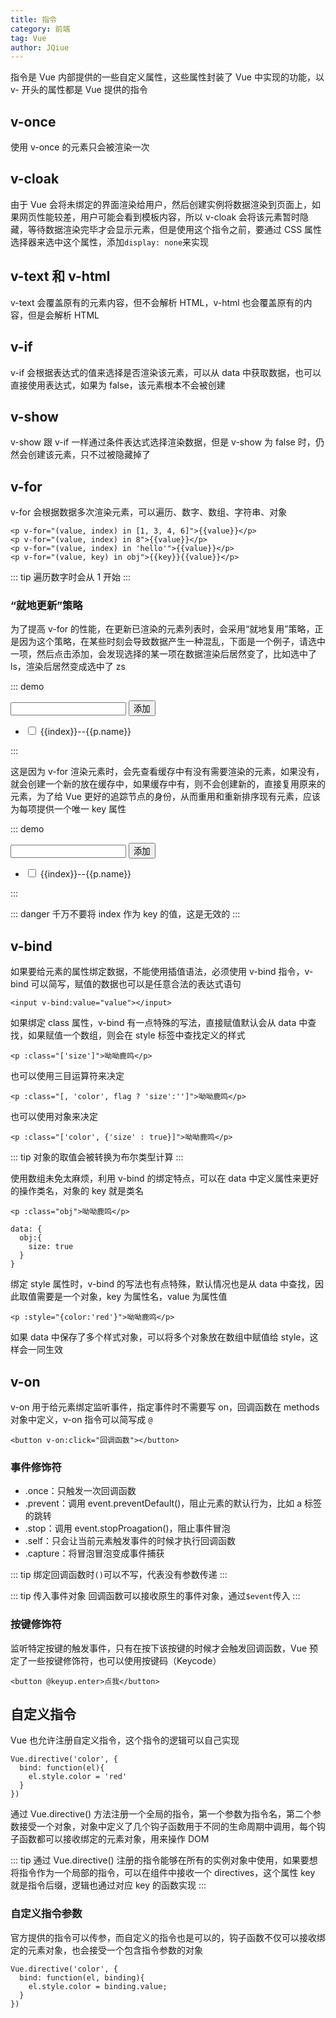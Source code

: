```yaml
---
title: 指令
category: 前端
tag: Vue
author: JQiue
---
```


指令是 Vue 内部提供的一些自定义属性，这些属性封装了 Vue 中实现的功能，以 v- 开头的属性都是 Vue 提供的指令

## v-once

使用 v-once 的元素只会被渲染一次

## v-cloak

由于 Vue 会将未绑定的界面渲染给用户，然后创建实例将数据渲染到页面上，如果网页性能较差，用户可能会看到模板内容，所以 v-cloak 会将该元素暂时隐藏，等待数据渲染完毕才会显示元素，但是使用这个指令之前，要通过 CSS 属性选择器来选中这个属性，添加`display: none`来实现

## v-text 和 v-html

v-text 会覆盖原有的元素内容，但不会解析 HTML，v-html 也会覆盖原有的内容，但是会解析 HTML

## v-if

v-if 会根据表达式的值来选择是否渲染该元素，可以从 data 中获取数据，也可以直接使用表达式，如果为 false，该元素根本不会被创建

## v-show

v-show 跟 v-if 一样通过条件表达式选择渲染数据，但是 v-show 为 false 时，仍然会创建该元素，只不过被隐藏掉了

## v-for

v-for 会根据数据多次渲染元素，可以遍历、数字、数组、字符串、对象

```vue
<p v-for="(value, index) in [1, 3, 4, 6]">{{value}}</p>
<p v-for="(value, index) in 8">{{value}}</p>
<p v-for="(value, index) in 'hello'">{{value}}</p>
<p v-for="(value, key) in obj">{{key}}{{value}}</p>
```

::: tip
遍历数字时会从 1 开始
:::

### “就地更新”策略

为了提高 v-for 的性能，在更新已渲染的元素列表时，会采用“就地复用”策略，正是因为这个策略，在某些时刻会导致数据产生一种混乱，下面是一个例子，请选中一项，然后点击添加，会发现选择的某一项在数据渲染后居然变了，比如选中了 ls，渲染后居然变成选中了 zs

::: demo
<form>
  <input type="text" v-model:value="name1">
  <input type="submit" value="添加" @click.prevent="add1">
</form>
<ul>
  <li v-for="(p, index) in persons1">
    <input type="checkbox">
    <span>{{index}}--{{p.name}}</span>
  </li>
</ul>

<script>
export default {
  data(){
    return {
      persons1: [
        {name: "zs"},
        {name: "ls"},
        {name: "ww"}
      ],
      persons2: [
        {name: "zs"},
        {name: "ls"},
        {name: "ww"}
      ],
      name1: "zl",
      name2: "zl"
    }
  },
  methods: {
    add1(){
      this.persons1.unshift({name: this.name});
    },
    add2(){
      this.persons2.unshift({id: this.persons2.length, name: this.name});
    }
  }
}
</script>
:::

这是因为 v-for 渲染元素时，会先查看缓存中有没有需要渲染的元素，如果没有，就会创建一个新的放在缓存中，如果缓存中有，则不会创建新的，直接复用原来的元素，为了给 Vue 更好的追踪节点的身份，从而重用和重新排序现有元素，应该为每项提供一个唯一 key 属性

::: demo
<form>
  <input type="text" v-model:value="name2">
  <input type="submit" value="添加" @click.prevent="add2">
</form>
<ul>
  <li v-for="(p, index) in persons2" :key="p.id">
    <input type="checkbox">
    <span>{{index}}--{{p.name}}</span>
  </li>
</ul>
:::

::: danger
千万不要将 index 作为 key 的值，这是无效的
:::

## v-bind

如果要给元素的属性绑定数据，不能使用插值语法，必须使用 v-bind 指令，v-bind 可以简写，赋值的数据也可以是任意合法的表达式语句

```vue
<input v-bind:value="value"></input>
```

如果绑定 class 属性，v-bind 有一点特殊的写法，直接赋值默认会从 data 中查找，如果赋值一个数组，则会在 style 标签中查找定义的样式

```vue
<p :class="['size']">呦呦鹿鸣</p>
```

也可以使用三目运算符来决定

```vue
<p :class="[, 'color', flag ? 'size':'']">呦呦鹿鸣</p>
```

也可以使用对象来决定

```vue
<p :class="['color', {'size' : true}]">呦呦鹿鸣</p>
```

::: tip
对象的取值会被转换为布尔类型计算
:::

使用数组未免太麻烦，利用 v-bind 的绑定特点，可以在 data 中定义属性来更好的操作类名，对象的 key 就是类名

```vue
<p :class="obj">呦呦鹿鸣</p>

data: {
  obj:{
    size: true
  }
}
```

绑定 style 属性时，v-bind 的写法也有点特殊，默认情况也是从 data 中查找，因此取值需要是一个对象，key 为属性名，value 为属性值

```vue
<p :style="{color:'red'}">呦呦鹿鸣</p>
```

如果 data 中保存了多个样式对象，可以将多个对象放在数组中赋值给 style，这样会一同生效

## v-on

v-on 用于给元素绑定监听事件，指定事件时不需要写 on，回调函数在 methods 对象中定义，v-on 指令可以简写成 `@`

```vue
<button v-on:click="回调函数"></button>
```

### 事件修饰符

+ .once：只触发一次回调函数
+ .prevent：调用 event.preventDefault()，阻止元素的默认行为，比如 a 标签的跳转
+ .stop：调用 event.stopProagation()，阻止事件冒泡
+ .self：只会让当前元素触发事件的时候才执行回调函数
+ .capture：将冒泡冒泡变成事件捕获

::: tip
绑定回调函数时`()`可以不写，代表没有参数传递
:::

::: tip 传入事件对象
回调函数可以接收原生的事件对象，通过`$event`传入
:::

### 按键修饰符

监听特定按键的触发事件，只有在按下该按键的时候才会触发回调函数，Vue 预定了一些按键修饰符，也可以使用按键码（Keycode）

```vue
<button @keyup.enter>点我</button>
```

## 自定义指令

Vue 也允许注册自定义指令，这个指令的逻辑可以自己实现

```vue
Vue.directive('color', {
  bind: function(el){
    el.style.color = 'red'
  }
})
```

通过 Vue.directive() 方法注册一个全局的指令，第一个参数为指令名，第二个参数接受一个对象，对象中定义了几个钩子函数用于不同的生命周期中调用，每个钩子函数都可以接收绑定的元素对象，用来操作 DOM

::: tip
通过 Vue.directive() 注册的指令能够在所有的实例对象中使用，如果要想将指令作为一个局部的指令，可以在组件中接收一个 directives，这个属性 key 就是指令后缀，逻辑也通过对应 key 的函数实现
:::

### 自定义指令参数

官方提供的指令可以传参，而自定义的指令也是可以的，钩子函数不仅可以接收绑定的元素对象，也会接受一个包含指令参数的对象

```vue
Vue.directive('color', {
  bind: function(el, binding){
    el.style.color = binding.value;
  }
})
```
